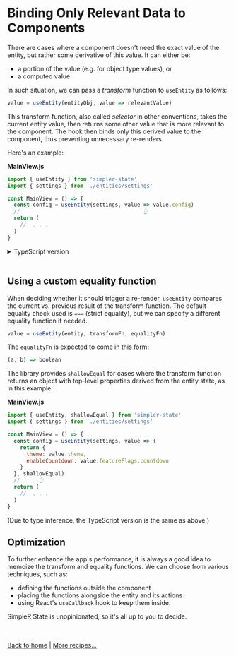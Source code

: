 # Binding Only Relevant Data to Components

There are cases where a component doesn't need the exact value of the entity, but rather some derivative of this value. It can either be:
- a portion of the value (e.g. for object type values), or 
- a computed value

In such situation, we can pass a _transform_ function to `useEntity` as follows:
```js
value = useEntity(entityObj, value => relevantValue)
```
This transform function, also called _selector_ in other conventions, takes the current entity value, then returns some other value that is more relevant to the component. The hook then binds only this derived value to the component, thus preventing unnecessary re-renders.

Here's an example:

**MainView.js**
```jsx
import { useEntity } from 'simpler-state'
import { settings } from './entities/settings'

const MainView = () => {
  const config = useEntity(settings, value => value.config)
  //                                       👆
  return ( 
    //  . . .
  )
}
```

<details>
  <summary>TypeScript version</summary><br/>

**MainView.tsx**
```tsx
import { useEntity } from 'simpler-state'
import { settings } from './entities/settings'

const MainView = () => {
  const config = useEntity(settings, value => value.config)
  //                                       👆
  return ( 
    //  . . .
  )
}
```
Notice that type inference still works full force here. No need for explicit types even when working with a transform function.

</details><br />

## Using a custom equality function

When deciding whether it should trigger a re-render, `useEntity` compares the current vs. previous result of the transform function. The default equality check used is `===` (strict equality), but we can specify a different equality function if needed.
```js
value = useEntity(entity, transformFn, equalityFn)
```
The `equalityFn` is expected to come in this form:
```js
(a, b) => boolean
```

The library provides `shallowEqual` for cases where the transform function returns an object with top-level properties derived from the entity state, as in this example:

**MainView.js**
```jsx
import { useEntity, shallowEqual } from 'simpler-state'
import { settings } from './entities/settings'

const MainView = () => {
  const config = useEntity(settings, value => {
    return {
      theme: value.theme,
      enableCountdown: value.featureFlags.countdown
    }
  }, shallowEqual)
  //      👆
  return ( 
    //  . . .
  )
}
```
(Due to type inference, the TypeScript version is the same as above.)

## Optimization

To further enhance the app's performance, it is always a good idea to memoize the transform and equality functions. We can choose from various techniques, such as:
- defining the functions outside the component
- placing the functions alongside the entity and its actions
- using React's `useCallback` hook to keep them inside.

SimpleR State is unopinionated, so it's all up to you to decide.

<br /><br />
[Back to home](index.html) | [More recipes...](recipes.html)

